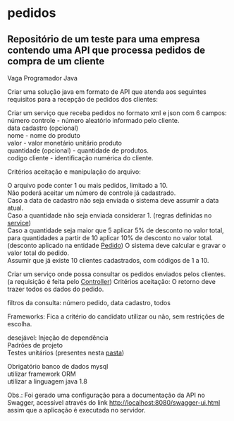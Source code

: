 # pedidos
Repositório de um teste para uma empresa contendo uma API que processa pedidos de compra de um cliente
--------------

Vaga Programador Java

Criar uma solução java em formato de API que atenda aos seguintes requisitos para a recepção de pedidos dos clientes:

Criar um serviço que receba pedidos no formato xml e json com 6 campos:  
número controle - número aleatório informado pelo cliente.  
data cadastro (opcional)  
nome - nome do produto  
valor - valor monetário unitário produto  
quantidade (opcional) - quantidade de produtos.  
codigo cliente - identificação numérica do cliente.

Critérios aceitação e manipulação do arquivo:

O arquivo pode conter 1 ou mais pedidos, limitado a 10.  
Não poderá aceitar um número de controle já cadastrado.  
Caso a data de cadastro não seja enviada o sistema deve assumir a data atual.  
Caso a quantidade não seja enviada considerar 1.  (regras definidas no [service](https://github.com/ederp/pedidos/blob/main/spring-jpa-mysql/src/main/java/com/eder/springjpamysql/service/PedidoService.java))  
Caso a quantidade seja maior que 5 aplicar 5% de desconto no valor total, para quantidades a partir de 10 aplicar 10% de desconto no valor total.  (desconto aplicado na entidade [Pedido](https://github.com/ederp/pedidos/blob/main/spring-jpa-mysql/src/main/java/com/eder/springjpamysql/model/Pedido.java))
O sistema deve calcular e gravar o valor total do pedido.  
Assumir que já existe 10 clientes cadastrados, com códigos de 1 a 10.


Criar um serviço onde possa consultar os pedidos enviados pelos clientes. (a requisição é feita pelo [Controller](https://github.com/ederp/pedidos/tree/main/spring-jpa-mysql/src/main/java/com/eder/springjpamysql/controller))
Critérios aceitação:
O retorno deve trazer todos os dados do pedido.

filtros da consulta:
número pedido, data cadastro, todos


Frameworks:
Fica a critério do candidato utilizar ou não, sem restrições de escolha.

desejável:
Injeção de dependência  
Padrões de projeto  
Testes unitários (presentes nesta [pasta](https://github.com/ederp/pedidos/tree/main/spring-jpa-mysql/src/test/java/com/eder/springjpamysql))

Obrigatório
banco de dados mysql  
utilizar framework ORM  
utilizar a linguagem java 1.8

Obs.: Foi gerado uma configuração para a documentação da API no Swagger, acessível através do link [http://localhost:8080/swagger-ui.html](http://localhost:8080/swagger-ui.html#/) assim que a aplicação é executada no servidor.

